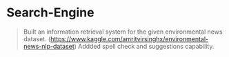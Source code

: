 # Search-Engine
> Built an information retrieval system for the given environmental news dataset. (https://www.kaggle.com/amritvirsinghx/environmental-news-nlp-dataset)
> Addded spell check and suggestions capability.
